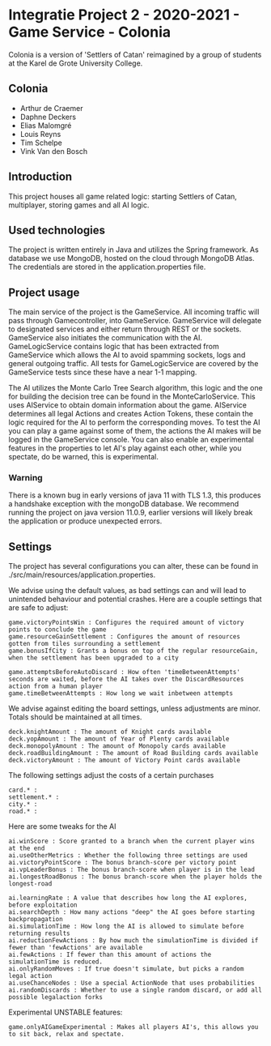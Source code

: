 # Integratie Project 2 - 2020-2021 - Game Service - Colonia
Colonia is a version of 'Settlers of Catan' reimagined by a group of students at the Karel de Grote University College.

## Colonia
 - Arthur de Craemer
 - Daphne Deckers
 - Elias Malomgré
 - Louis Reyns
 - Tim Schelpe
 - Vink Van den Bosch

## Introduction
This project houses all game related logic: starting Settlers of Catan, multiplayer, storing games and all AI logic.

## Used technologies
The project is written entirely in Java and utilizes the Spring framework. As database we use MongoDB, hosted on the cloud through MongoDB Atlas. The credentials are stored in the application.properties file.

## Project usage
The main service of the project is the GameService. All incoming traffic will pass through Gamecontroller, into GameService. GameService will delegate to designated services and either return through REST or the sockets. GameService also initiates the communication with the AI. GameLogicService contains logic that has been extracted from GameService which allows the AI to avoid spamming sockets, logs and general outgoing traffic. All tests for GameLogicService are covered by the GameService tests since these have a near 1-1 mapping.

The AI utilizes the Monte Carlo Tree Search algorithm, this logic and the one for building the decision tree can be found in the MonteCarloService. This uses AIService to obtain domain information about the game. AIService determines all legal Actions and creates Action Tokens, these contain the logic required for the AI to perform the corresponding moves. To test the AI you can play a game against some of them, the actions the AI makes will be logged in the GameService console. You can also enable an experimental features in the properties to let AI's play against each other, while you spectate, do be warned, this is experimental.

### Warning
There is a known bug in early versions of java 11 with TLS 1.3, this produces a handshake exception with the mongoDB database.
We recommend running the project on java version 11.0.9, earlier versions will likely break the application or produce unexpected errors.

## Settings
The project has several configurations you can alter, these can be found in ./src/main/resources/application.properties.

We advise using the default values, as bad settings can and will lead to unintended behaviour and potential crashes.
Here are a couple settings that are safe to adjust:

	game.victoryPointsWin : Configures the required amount of victory points to conclude the game
	game.resourceGainSettlement : Configures the amount of resources gotten from tiles surrounding a settlement
	game.bonusIfCity : Grants a bonus on top of the regular resourceGain, when the settlement has been upgraded to a city

	game.attemptsBeforeAutoDiscard : How often 'timeBetweenAttempts' seconds are waited, before the AI takes over the DiscardResources action from a human player
	game.timeBetweenAttempts : How long we wait inbetween attempts

We advise against editing the board settings, unless adjustments are minor. Totals should be maintained at all times.

	deck.knightAmount : The amount of Knight cards available
	deck.yopAmount : The amount of Year of Plenty cards available 
	deck.monopolyAmount : The amount of Monopoly cards available
	deck.roadBuildingAmount : The amount of Road Building cards available
	deck.victoryAmount : The amount of Victory Point cards available

The following settings adjust the costs of a certain purchases 

	card.* :
	settlement.* :
	city.* :
	road.* :

Here are some tweaks for the AI

	ai.winScore : Score granted to a branch when the current player wins at the end
	ai.useOtherMetrics : Whether the following three settings are used
	ai.victoryPointScore : The bonus branch-score per victory point
	ai.vpLeaderBonus : The bonus branch-score when player is in the lead
	ai.longestRoadBonus : The bonus branch-score when the player holds the longest-road

	ai.learningRate : A value that describes how long the AI explores, before exploitation
	ai.searchDepth : How many actions "deep" the AI goes before starting backpropagation
	ai.simulationTime : How long the AI is allowed to simulate before returning results
	ai.reductionFewActions : By how much the simulationTime is divided if fewer than 'fewActions' are available 
	ai.fewActions : If fewer than this amount of actions the simulationTime is reduced.
	ai.onlyRandomMoves : If true doesn't simulate, but picks a random legal action
	ai.useChanceNodes : Use a special ActionNode that uses probabilities
	ai.randomDiscards : Whether to use a single random discard, or add all possible legalaction forks

Experimental UNSTABLE features:

	game.onlyAIGameExperimental : Makes all players AI's, this allows you to sit back, relax and spectate.

